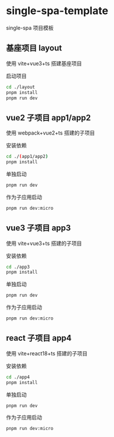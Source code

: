 # single-spa-template

single-spa 项目模板

## 基座项目 layout

使用 vite+vue3+ts 搭建基座项目

启动项目

```sh
cd ./layout
pnpm install
pnpm run dev
```

## vue2 子项目 app1/app2

使用 webpack+vue2+ts 搭建的子项目

安装依赖

```sh
cd ./(app1/app2)
pnpm install
```

单独启动

```sh
pnpm run dev
```

作为子应用启动

```sh
pnpm run dev:micro
```

## vue3 子项目 app3

使用 vite+vue3+ts 搭建的子项目

安装依赖

```sh
cd ./app3
pnpm install
```

单独启动

```sh
pnpm run dev
```

作为子应用启动

```sh
pnpm run dev:micro
```

## react 子项目 app4

使用 vite+react18+ts 搭建的子项目

安装依赖

```sh
cd ./app4
pnpm install
```

单独启动

```sh
pnpm run dev
```

作为子应用启动

```sh
pnpm run dev:micro
```
